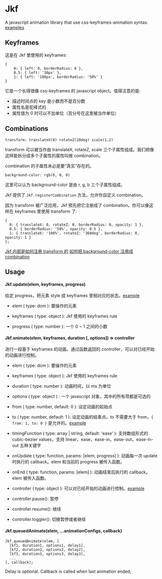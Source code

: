 # Jkf
A javascript animation library that use css-keyframes-animation syntax. <a href="http://codepen.io/collection/AZMqqO/">examples</a>



## Keyframes
这是在 Jkf 里使用的 keyframes:

    {
        0: { left: 0, borderRadius: 0 },
        0.5: { left: '30px' },
        1: { left: '100px', borderRadius: '50%' }
    }

它是一个长得很像 css-keyframes 的 javascript object。值得注意的是:

 - 描述时间点的 key 是小数而不是百分数
 - 属性名是驼峰式的
 - 属性值为 0 时可以不加单位（百分号在这里被当作单位）



## Combinations
`transform: translateX(0) rotateZ(10deg) scale(1.2)`

transform 可以被当作由 translateX, rotateZ, scale 三个子属性组成。我们把像这样能拆分成多个子属性的属性叫做 combination。

combination 的子属性未必是要“真实”存在的。

`background-color: rgb(0, 0, 0)`

这里可以认为 background-color 是由 r, g, b 三个子属性组成。

Jkf 提供了 `Jkf.registerCombination` 方法，允许你自定义 combination。

因为 transform 被广泛应用，Jkf 预先把它注册成了 combination。你可以像这样在 keyframes 里使用 transform 了:

    {
      0: { translateX: 0, rotateZ: 0, borderRadius: 0, opacity: 1 },
      0.5: { borderRadius: '50%', opacity: 0.5 },
      1: { translateX: '100%', rotateZ: '360deg', borderRadius: 0, opacity: 1 }
    };

[Jkf 内部是如何注册 transform 的](https://github.com/blackChef/jkf/blob/master/src/index.jsx#L24)
[如何把 background-color 注册成 combination](http://codepen.io/chef/pen/RWZeZx)


## Usage

#### Jkf.update(elem, keyframes, progress)
给定 progress，把元素 style 成 keyframes 里相对应的状态。[example](http://codepen.io/chef/pen/WQEgmJ)

 - elem ( type: dom ): 要操作的元素

 - keyframes ( type: object ): Jkf 使用的 keyframes rule

 - progress ( type: number ): 一个 0 ~ 1 之间的小数



#### Jkf.animate(elem, keyframes, duration [, options]) => controller
进行一段基于 keyframes 的动画。通过函数返回的 controller，可以对已经开始的动画进行控制。

 - elem ( type: dom ): 要操作的元素

 - keyframes ( type: object ): Jkf 使用的 keyframes rule

 - duration ( type: number ): 动画时间，以 ms 为单位

 - options ( type: object ) : 一个 javascript 对象，其中的所有项都是可选的

  - from ( type: number, default: 0 ): 设定动画的起始点

  - to ( type: number, default: 1 ): 设定动画的结束点。to 不需要大于 from，`{ from: 1, to: 0 }`
  是允许的。<a href="http://codepen.io/chef/pen/YyrYYP">example</a>

  - timingFunction ( type: array | string, default: 'ease' ): 支持数组形式的 cubic-bezier values，支持 linear，ease，ease-in，ease-out，ease-in-out 五种关键字

  - onUpdate ( type: function, params: [elem, progress] ): 动画每一次 update 时执行的 callback。elem 和当前的 progress 被传入函数。

  - onEnd ( type: function, params: [elem] ): 动画结束后执行的 callback。elem 被传入函数。<examplea href="http://codepen.io/chef/pen/YyrEYJ"></a>

 - controller ( type: object ): 可以对已经开始的动画进行控制。<a href="http://codepen.io/chef/pen/RWLwOX">example</a>

  - controller.pause(): 暂停

  - controller.resume(): 继续

  - controller.toggler(): 切换暂停或者继续


#### Jkf.queuedAnimate(elem, ...animationConfigs, callback)
    Jkf.queuedAnimate(elem, [
      [kf1, duration1, options1, delay1],
      [kf2, duration2, options2, delay2],
      [kf3, duration3, options3, delay3],
      ...
    ], callback);

Delay is optional. Callback is called when last animation ended;



